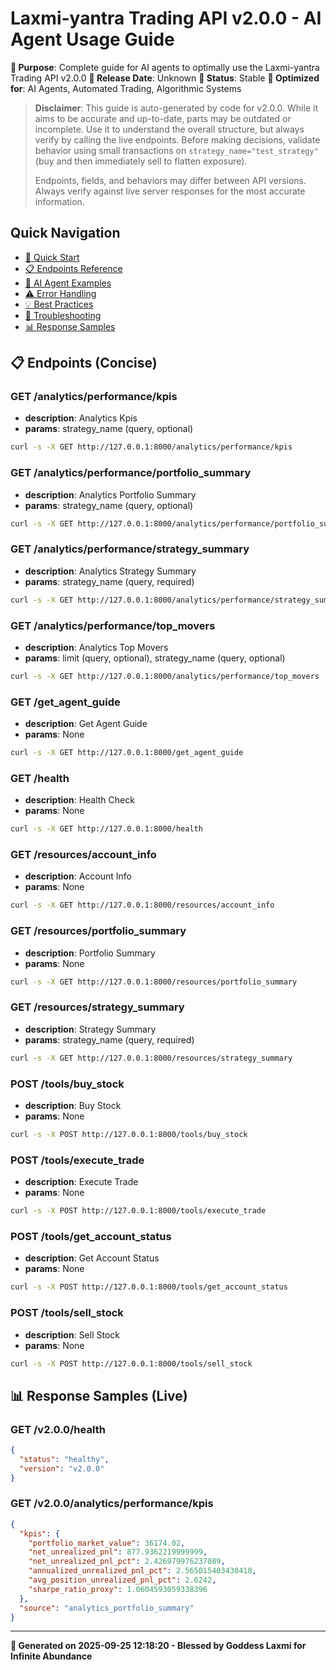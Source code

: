 # Laxmi-yantra Trading API v2.0.0 - AI Agent Usage Guide

**🎯 Purpose**: Complete guide for AI agents to optimally use the Laxmi-yantra Trading API v2.0.0
**📅 Release Date**: Unknown
**🔄 Status**: Stable
**🤖 Optimized for**: AI Agents, Automated Trading, Algorithmic Systems



> **Disclaimer**: This guide is auto-generated by code for v2.0.0. While it aims to be accurate and up-to-date, parts may be outdated or incomplete. Use it to understand the overall structure, but always verify by calling the live endpoints. Before making decisions, validate behavior using small transactions on `strategy_name="test_strategy"` (buy and then immediately sell to flatten exposure).
>
> Endpoints, fields, and behaviors may differ between API versions. Always verify against live server responses for the most accurate information.

## Quick Navigation
- [🚀 Quick Start](#quick-start)
- [📋 Endpoints Reference](#endpoints-reference)  
- [🤖 AI Agent Examples](#ai-agent-examples)
- [⚠️ Error Handling](#error-handling)
- [💡 Best Practices](#best-practices)
- [🔧 Troubleshooting](#troubleshooting)
- [📊 Response Samples](#response-samples)


## 📋 Endpoints (Concise)

### GET /analytics/performance/kpis
- **description**: Analytics Kpis
- **params**: strategy_name (query, optional)

```bash
curl -s -X GET http://127.0.0.1:8000/analytics/performance/kpis
```

### GET /analytics/performance/portfolio_summary
- **description**: Analytics Portfolio Summary
- **params**: strategy_name (query, optional)

```bash
curl -s -X GET http://127.0.0.1:8000/analytics/performance/portfolio_summary
```

### GET /analytics/performance/strategy_summary
- **description**: Analytics Strategy Summary
- **params**: strategy_name (query, required)

```bash
curl -s -X GET http://127.0.0.1:8000/analytics/performance/strategy_summary
```

### GET /analytics/performance/top_movers
- **description**: Analytics Top Movers
- **params**: limit (query, optional), strategy_name (query, optional)

```bash
curl -s -X GET http://127.0.0.1:8000/analytics/performance/top_movers
```

### GET /get_agent_guide
- **description**: Get Agent Guide
- **params**: None

```bash
curl -s -X GET http://127.0.0.1:8000/get_agent_guide
```

### GET /health
- **description**: Health Check
- **params**: None

```bash
curl -s -X GET http://127.0.0.1:8000/health
```

### GET /resources/account_info
- **description**: Account Info
- **params**: None

```bash
curl -s -X GET http://127.0.0.1:8000/resources/account_info
```

### GET /resources/portfolio_summary
- **description**: Portfolio Summary
- **params**: None

```bash
curl -s -X GET http://127.0.0.1:8000/resources/portfolio_summary
```

### GET /resources/strategy_summary
- **description**: Strategy Summary
- **params**: strategy_name (query, required)

```bash
curl -s -X GET http://127.0.0.1:8000/resources/strategy_summary
```

### POST /tools/buy_stock
- **description**: Buy Stock
- **params**: None

```bash
curl -s -X POST http://127.0.0.1:8000/tools/buy_stock
```

### POST /tools/execute_trade
- **description**: Execute Trade
- **params**: None

```bash
curl -s -X POST http://127.0.0.1:8000/tools/execute_trade
```

### POST /tools/get_account_status
- **description**: Get Account Status
- **params**: None

```bash
curl -s -X POST http://127.0.0.1:8000/tools/get_account_status
```

### POST /tools/sell_stock
- **description**: Sell Stock
- **params**: None

```bash
curl -s -X POST http://127.0.0.1:8000/tools/sell_stock
```


## 📊 Response Samples (Live)

### GET /v2.0.0/health
```json
{
  "status": "healthy",
  "version": "v2.0.0"
}
```

### GET /v2.0.0/analytics/performance/kpis
```json
{
  "kpis": {
    "portfolio_market_value": 36174.02,
    "net_unrealized_pnl": 877.9362219999999,
    "net_unrealized_pnl_pct": 2.426979976237089,
    "annualized_unrealized_pnl_pct": 2.565015403430418,
    "avg_position_unrealized_pnl_pct": 2.6242,
    "sharpe_ratio_proxy": 1.0604593059338396
  },
  "source": "analytics_portfolio_summary"
}
```


---

**🙏 Generated on 2025-09-25 12:18:20 - Blessed by Goddess Laxmi for Infinite Abundance**
